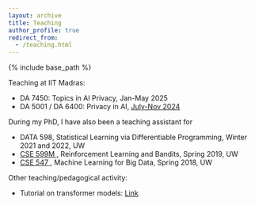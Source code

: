 ```yaml
---
layout: archive
title: Teaching
author_profile: true
redirect_from: 
  - /teaching.html
---
```


{% include base_path %}

Teaching at IIT Madras:
* DA 7450: Topics in AI Privacy, Jan-May 2025
* DA 5001 / DA 6400: Privacy in AI, <u> [July-Nov 2024](https://krishnap25.github.io/privAI_course_2024o/) </u>


During my PhD, I have also been a teaching assistant for

* DATA 598, Statistical Learning via Differentiable Programming, Winter 2021 and 2022, UW
* <u> [CSE 599M](https://courses.cs.washington.edu/courses/cse599m/19sp/) </u>, Reinforcement Learning and Bandits, Spring 2019, UW
* <u> [CSE 547](https://courses.cs.washington.edu/courses/cse547/18sp/) </u>, Machine Learning for Big Data, Spring 2018, UW

Other teaching/pedagogical activity:

* Tutorial on transformer models: [Link](https://docs.google.com/presentation/d/1GC0PwHVUboCOLhMgFKQhXtg59qC-EERZuhcpMwP9lFM/edit?usp=sharing&resourcekey=0--R645vuTlaWWSMfbAix_zA)
